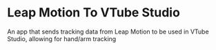 # Leap Motion To VTube Studio
An app that sends tracking data from Leap Motion to be used in VTube Studio, allowing for hand/arm tracking
